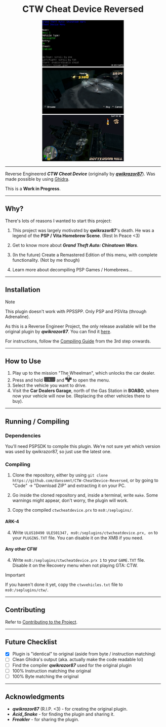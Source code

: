 <div align="center">
    <h1>CTW Cheat Device Reversed</h1>
</div>

<div align="center">
    <img src="./pictures/CTW CD Menu.webp" alt="CTW CD Menu" style="height: 150px;"/>
    <img src="./pictures/CTW CD BOABO Garage.webp" alt="CTW CD BOABO Garage" style="height: 150px;"/>
    <img src="./pictures/CTW CD Flying Heli.webp" alt="CTW CD Flying Heli" style="height: 150px;"/>
</div>

---

Reverse Engineered **_CTW Cheat Device_** (originally by [**_qwikrazor87_**](https://github.com/qwikrazor87)).
Was made possible by using [Ghidra](https://github.com/NationalSecurityAgency/ghidra).

This is a **Work in Progress**.

---

## Why?

There's lots of reasons I wanted to start this project:
 1. This project was largely motivated by **qwikrazor87**'s death. He was a legend of the **PSP / Vita Homebrew Scene**. (Rest In Peace <3)

 2. Get to know more about **_Grand Theft Auto: Chinatown Wars_**.

 3. (In the future) Create a Remastered Edition of this menu, with complete functionality. (Not by me though)
 
 4. Learn more about decompiling PSP Games / Homebrews...

---

## Installation

> [!NOTE]
> This plugin doesn't work with PPSSPP. Only PSP and PSVita (through Adrenaline).

As this is a Reverse Engineer Project, the only release available will be the original plugin by **_qwikrazor87_**. You can find it [here](https://github.com/danssmnt/CTW-CheatDevice-Reversed/releases).

For instructions, follow the [Compiling Guide](https://github.com/danssmnt/CTW-CheatDevice-Reversed?#Compiling) from the 3rd step onwards.

---

## How to Use

 1. Play up to the mission "The Wheelman", which unlocks the car dealer.
 2. Press and hold <img src="./pictures/ButtonL.webp" alt="L" style="height: 15px;"/> and <img src="./pictures/ButtonUp.webp" alt="UP" style="height: 20px;"/> to open the menu.
 3. Select the vehicle you want to drive.
 4. Visit the **Car Dealers Garage**, north of the Gas Station in **BOABO**, where now your vehicle will now be. (Replacing the other vehicles there to buy).

---

## Running / Compiling

### Dependencies

You'll need PSPSDK to compile this plugin. We're not sure yet which version was used by qwikrazor87, so just use the latest one.

### Compiling

 1. Clone the repository, either by using ``git clone https://github.com/danssmnt/CTW-CheatDevice-Reversed``, or by going to "Code" -> "Download ZIP" and extracting it on your PC.

 2. Go inside the cloned repository and, inside a terminal, write ``make``. Some warnings might appear, don't worry, the plugin will work.
 
 3. Copy the compiled ``ctwcheatdevice.prx`` to ``ms0:/seplugins/``.
 
#### ARK-4

 4. Write ``ULUS10490 ULES01347, ms0:/seplugins/ctwcheatdevice.prx, on`` to your ``PLUGINS.TXT`` file. You can disable it on the XMB if you need.

#### Any other CFW
 
 4. Write ``ms0:/seplugins/ctwcheatdevice.prx 1`` to your ``GAME.TXT`` file. Disable it on the Recovery menu when not playing GTA: CTW.

 > [!IMPORTANT]
 > If you haven't done it yet, copy the ``ctwvehicles.txt`` file to ``ms0:/seplugins/ctw/``.

---

## Contributing

Refer to [Contributing to the Project](.github/CONTRIBUTING.md).

---

## Future Checklist
 - [X] Plugin is "identical" to original (aside from byte / instruction matching)
 - [ ] Clean Ghidra's output (aka. actually make the code readable lol)
 - [ ] Find the compiler **_qwikrazor87_** used for the original plugin
 - [ ] 100% Instruction matching the original
 - [ ] 100% Byte matching the original

---

## Acknowledgments
 - **_qwikrazor87_** (R.I.P. <3) - for creating the original plugin.
 - **_Acid_Snake_** - for finding the plugin and sharing it.
 - **_Freakler_** - for sharing the plugin.

